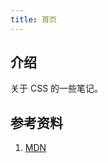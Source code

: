 ```yaml
---
title: 首页
---
```


## 介绍

关于 CSS 的一些笔记。



## 参考资料

1. [MDN](https://developer.mozilla.org/zh-CN/docs/Web/CSS)